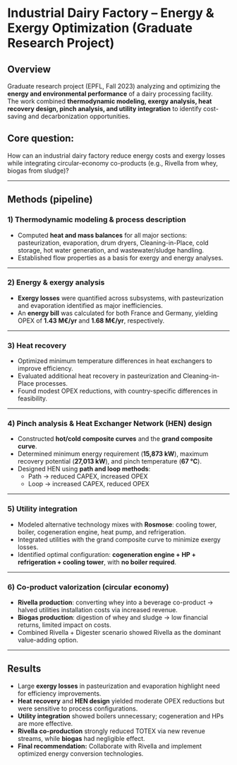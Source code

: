 # Industrial Dairy Factory – Energy & Exergy Optimization (Graduate Research Project)

## Overview
Graduate research project (EPFL, Fall 2023) analyzing and optimizing the **energy and environmental performance** of a dairy processing facility.  
The work combined **thermodynamic modeling, exergy analysis, heat recovery design, pinch analysis, and utility integration** to identify cost-saving and decarbonization opportunities.  

## Core question: 

How can an industrial dairy factory reduce energy costs and exergy losses while integrating circular-economy co-products (e.g., Rivella from whey, biogas from sludge)?

---

## Methods (pipeline)

### 1) Thermodynamic modeling & process description
- Computed **heat and mass balances** for all major sections: pasteurization, evaporation, drum dryers, Cleaning-in-Place, cold storage, hot water generation, and wastewater/sludge handling.  
- Established flow properties as a basis for exergy and energy analyses.

---

### 2) Energy & exergy analysis
- **Exergy losses** were quantified across subsystems, with pasteurization and evaporation identified as major inefficiencies.  
- An **energy bill** was calculated for both France and Germany, yielding OPEX of **1.43 M€/yr** and **1.68 M€/yr**, respectively.

---

### 3) Heat recovery
- Optimized minimum temperature differences in heat exchangers to improve efficiency.  
- Evaluated additional heat recovery in pasteurization and Cleaning-in-Place processes.  
- Found modest OPEX reductions, with country-specific differences in feasibility.

---

### 4) Pinch analysis & Heat Exchanger Network (HEN) design
- Constructed **hot/cold composite curves** and the **grand composite curve**.  
- Determined minimum energy requirement (**15,873 kW**), maximum recovery potential (**27,013 kW**), and pinch temperature (**67 °C**).  
- Designed HEN using **path and loop methods**:  
  - Path → reduced CAPEX, increased OPEX  
  - Loop → increased CAPEX, reduced OPEX  

---

### 5) Utility integration
- Modeled alternative technology mixes with **Rosmose**: cooling tower, boiler, cogeneration engine, heat pump, and refrigeration.  
- Integrated utilities with the grand composite curve to minimize exergy losses.  
- Identified optimal configuration: **cogeneration engine + HP + refrigeration + cooling tower**, with **no boiler required**.

---

### 6) Co-product valorization (circular economy)
- **Rivella production**: converting whey into a beverage co-product → halved utilities installation costs via increased revenue.  
- **Biogas production**: digestion of whey and sludge → low financial returns, limited impact on costs.  
- Combined Rivella + Digester scenario showed Rivella as the dominant value-adding option.

---

## Results
- Large **exergy losses** in pasteurization and evaporation highlight need for efficiency improvements.  
- **Heat recovery** and **HEN design** yielded moderate OPEX reductions but were sensitive to process configurations.  
- **Utility integration** showed boilers unnecessary; cogeneration and HPs are more effective.  
- **Rivella co-production** strongly reduced TOTEX via new revenue streams, while **biogas** had negligible effect.  
- **Final recommendation:** Collaborate with Rivella and implement optimized energy conversion technologies.



